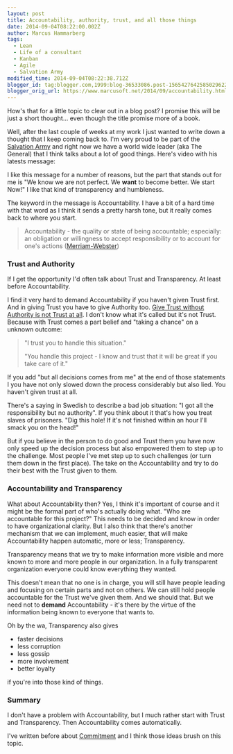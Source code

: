 ```yaml
---
layout: post
title: Accountability, authority, trust, and all those things
date: 2014-09-04T08:22:00.002Z
author: Marcus Hammarberg
tags:
  - Lean
  - Life of a consultant
  - Kanban
  - Agile
  - Salvation Army
modified_time: 2014-09-04T08:22:38.712Z
blogger_id: tag:blogger.com,1999:blog-36533086.post-1565427642585029622
blogger_orig_url: https://www.marcusoft.net/2014/09/accountability.html
---
```


How's that for a little topic to clear out in a blog post? I promise this will be just a short thought... even though the title promise more of a book.

Well, after the last couple of weeks at my work I just wanted to write down a thought that I keep coming back to. I'm very proud to be part of the [Salvation Army](http://www.salvationarmy.org/) and right now we have a world wide leader (aka The General) that I think talks about a lot of good things. Here's video with his latests message:

I like this message for a number of reasons, but the part that stands out for me is "We know we are not perfect. We **want** to become better. We start Now!" I like that kind of transparency and humbleness.

The keyword in the message is Accountability. I have a bit of a hard time with that word as I think it sends a pretty harsh tone, but it really comes back to where you start.

> Accountability - the quality or state of being accountable; especially: an obligation or willingness to accept responsibility or to account for one's actions ([Merriam-Webster](http://www.merriam-webster.com/))

### Trust and Authority

If I get the opportunity I'd often talk about Trust and Transparency. At least before Accountability.

I find it very hard to demand Accountability if you haven't given Trust first. And in giving Trust you have to give Authority too. [Give Trust without Authority is not Trust at all](https://www.marcusoft.net/2012/11/unearned-trust.html). I don't know what it's called but it's not Trust. Because with Trust comes a part belief and "taking a chance" on a unknown outcome:

> "I trust you to handle this situation."
>
> "You handle this project - I know and trust that it will be great if you take care of it."

If you add "but all decisions comes from me" at the end of those statements I you have not only slowed down the process considerably but also lied. You haven't given trust at all.

There's a saying in Swedish to describe a bad job situation: "I got all the responsibility but no authority". If you think about it that's how you treat slaves of prisoners. "Dig this hole! If it's not finished within an hour I'll smack you on the head!"

But if you believe in the person to do good and Trust them you have now only speed up the decision process but also empowered them to step up to the challenge. Most people I've met step up to such challenges (or turn them down in the first place). The take on the Accountability and try to do their best with the Trust given to them.

### Accountability and Transparency

What about Accountability then? Yes, I think it's important of course and it might be the formal part of who's actually doing what. "Who are accountable for this project?" This needs to be decided and know in order to have organizational clarity. But I also think that there's another mechanism that we can implement, much easier, that will make Accountability happen automatic, more or less; Transparency.

Transparency means that we try to make information more visible and more known to more and more people in our organization. In a fully transparent organization everyone could know everything they wanted.

This doesn't mean that no one is in charge, you will still have people leading and focusing on certain parts and not on others. We can still hold people accountable for the Trust we've given them. And we should that. But we need not to **demand** Accountability - it's there by the virtue of the information being known to everyone that wants to.

Oh by the wa, Transparency also gives

- faster decisions
- less corruption
- less gossip
- more involvement
- better loyalty

if you're into those kind of things.

### Summary

I don't have a problem with Accountability, but I much rather start with Trust and Transparency. Then Accountability comes automatically.

I've written before about [Commitment](https://www.marcusoft.net/2013/09/commitment-can-only-emerge-it-can-be.html) and I think those ideas brush on this topic.
